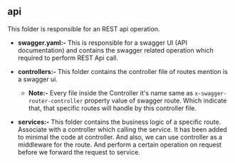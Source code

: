 ## api

This folder is responsible for an REST api operation.

- **swagger.yaml:-** This is responsible for a swagger UI (API documentation) and contains the swagger related operation which required to perform REST Api call.

- **controllers:-** This folder contains the controller file of routes mention is a swagger ui.
    - **Note:-** Every file inside the Controller it's name same as `x-swagger-router-controller` property value of swagger route.
Which indicate that, that specific routes will handle by this controller file.

- **services:-** This folder contains the business logic of a specific route. Associate with a controller which calling the service.
It has been added to minimal the code at controller. And also, we can use controller as a middleware for the route. And perform a certain operation on request before we forward the request to service.
